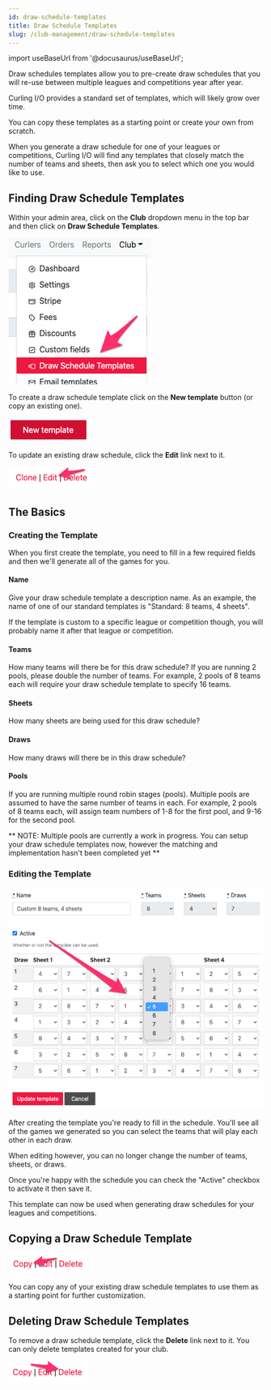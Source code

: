 ```yaml
---
id: draw-schedule-templates
title: Draw Schedule Templates
slug: /club-management/draw-schedule-templates
---
```

import useBaseUrl from '@docusaurus/useBaseUrl';

Draw schedules templates allow you to pre-create draw schedules that you will re-use between multiple leagues and competitions year after year.

Curling I/O provides a standard set of templates, which will likely grow over time.

You can copy these templates as a starting point or create your own from scratch.

When you generate a draw schedule for one of your leagues or competitions, Curling I/O will find any templates that closely match the number of teams and sheets, then ask you to select which one you would like to use.


## Finding Draw Schedule Templates

Within your admin area, click on the **Club** dropdown menu in the top bar and then click on **Draw Schedule Templates**.

![Navigation](/img/docs/club-management/draw-schedule-templates/navigation.png)

To create a draw schedule template click on the **New template** button (or copy an existing one).

![New](/img/docs/club-management/draw-schedule-templates/new.png)

To update an existing draw schedule, click the **Edit** link next to it.

![Edit](/img/docs/club-management/draw-schedule-templates/edit.png)


## The Basics

### Creating the Template

When you first create the template, you need to fill in a few required fields and then we'll generate all of the games for you.

#### Name

Give your draw schedule template a description name. As an example, the name of one of our standard templates is "Standard: 8 teams, 4 sheets".

If the template is custom to a specific league or competition though, you will probably name it after that league or competition.

#### Teams

How many teams will there be for this draw schedule? If you are running 2 pools, please double the number of teams. For example, 2 pools of 8 teams each will require your draw schedule template to specify 16 teams.

#### Sheets

How many sheets are being used for this draw schedule?

#### Draws

How many draws will there be in this draw schedule?

#### Pools

If you are running multiple round robin stages (pools). Multiple pools are assumed to have the same number of teams in each. For example, 2 pools of 8 teams each, will assign team numbers of 1-8 for the first pool, and 9-16 for the second pool.

** NOTE: Multiple pools are currently a work in progress. You can setup your draw schedule templates now, however the matching and implementation hasn't been completed yet **

### Editing the Template

![Editing](/img/docs/club-management/draw-schedule-templates/editing.png)

After creating the template you're ready to fill in the schedule. You'll see all of the games we generated so you can select the teams that will play each other in each draw.

When editing however, you can no longer change the number of teams, sheets, or draws.

Once you're happy with the schedule you can check the "Active" checkbox to activate it then save it.

This template can now be used when generating draw schedules for your leagues and competitions.


## Copying a Draw Schedule Template

![Edit](/img/docs/club-management/draw-schedule-templates/copy.png)

You can copy any of your existing draw schedule templates to use them as a starting point for further customization.

## Deleting Draw Schedule Templates

To remove a draw schedule template, click the **Delete** link next to it. You can only delete templates created for your club.

![Delete](/img/docs/club-management/draw-schedule-templates/delete.png)


